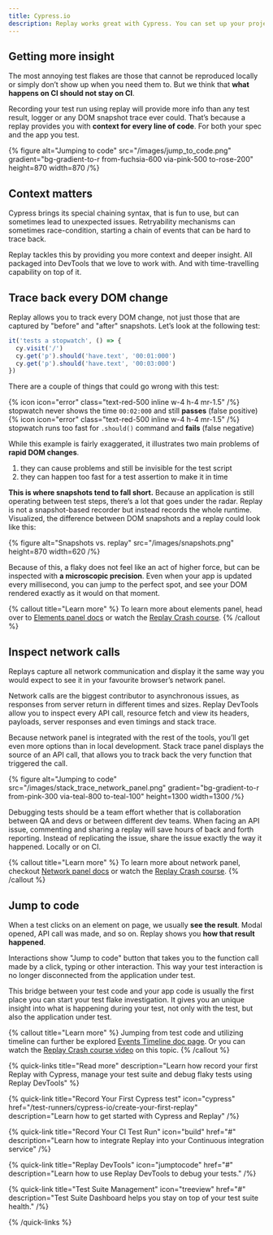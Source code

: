 ```yaml
---
title: Cypress.io
description: Replay works great with Cypress. You can set up your project to use Replay Browser in matter of minutes and then customize it to your needs. With Replay Browser integration, you’ll be able to see all your Cypress steps as well as code of your application.
---
```

## Getting more insight
The most annoying test flakes are those that cannot be reproduced locally or simply don’t show up when you need them to. But we think that **what happens on CI should not stay on CI**. 

Recording your test run using replay will provide more info than any test result, logger or any DOM snapshot trace ever could. That’s because a replay provides you with **context for every line of code**. For both your spec and the app you test.

{% figure
    alt="Jumping to code"
    src="/images/jump_to_code.png"
    gradient="bg-gradient-to-r from-fuchsia-600 via-pink-500 to-rose-200"
    height=870
    width=870
/%}

## Context matters
Cypress brings its special chaining syntax, that is fun to use, but can sometimes lead to unexpected issues. Retryability mechanisms can sometimes race-condition, starting a chain of events that can be hard to trace back.

Replay tackles this by providing you more context and deeper insight. All packaged into DevTools that we love to work with. And with time-travelling capability on top of it.

## Trace back every DOM change
Replay allows you to track every DOM change, not just those that are captured by "before" and "after" snapshots. Let’s look at the following test:

```ts {% fileName="spec.cy.ts" lineNumbers=true %}
it('tests a stopwatch', () => {
  cy.visit('/')
  cy.get('p').should('have.text', '00:01:000')
  cy.get('p').should('have.text', '00:03:000')
})
```
There are a couple of things that could go wrong with this test:

{% icon icon="error" class="text-red-500 inline w-4 h-4 mr-1.5" /%} stopwatch never shows the time `00:02:000` and still **passes** (false positive) \
{% icon icon="error" class="text-red-500 inline w-4 h-4 mr-1.5" /%} stopwatch runs too fast for `.should()` command and **fails** (false negative)

While this example is fairly exaggerated, it illustrates two main problems of **rapid DOM changes**. 
1. they can cause problems and still be invisible for the test script
2. they can happen too fast for a test assertion to make it in time

**This is where snapshots tend to fall short.** Because an application is still operating between test steps, there’s a lot that goes under the radar. Replay is not a snapshot-based recorder but instead records the whole runtime. Visualized, the difference between DOM snapshots and a replay could look like this:

{% figure
    alt="Snapshots vs. replay"
    src="/images/snapshots.png"
    height=870
    width=620
/%}

Because of this, a flaky does not feel like an act of higher force, but can be inspected with **a microscopic precision**. Even when your app is updated every millisecond, you can jump to the perfect spot, and see your DOM rendered exactly as it would on that moment.

{% callout title="Learn more" %}
To learn more about elements panel, head over to [Elements panel docs](/devtools/elements-panel) or watch the [Replay Crash course](https://www.youtube.com/watch?v=kgJVauI7Obs).
{% /callout %}

<!-- todo: add video here -->

## Inspect network calls
Replays capture all network communication and display it the same way you would expect to see it in your favourite browser’s network panel.

Network calls are the biggest contributor to asynchronous issues, as responses from server return in different times and sizes. Replay DevTools allow you to inspect every API call, resource fetch and view its headers, payloads, server responses and even timings and stack trace.

<!-- todo: add a video here -->

Because network panel is integrated with the rest of the tools, you’ll get even more options than in local development. Stack trace panel displays the source of an API call, that allows you to track back the very function that triggered the call.

{% figure
    alt="Jumping to code"
    src="/images/stack_trace_network_panel.png"
    gradient="bg-gradient-to-r from-pink-300 via-teal-800 to-teal-100"
    height=1300
    width=1300
/%}

Debugging tests should be a team effort whether that is collaboration between QA and devs or between different dev teams. When facing an API issue, commenting and sharing a replay will save hours of back and forth reporting. Instead of replicating the issue, share the issue exactly the way it happened. Locally or on CI.

{% callout title="Learn more" %}
To learn more about network panel, checkout [Network panel docs](/devtools/elements-panel) or watch the [Replay Crash course](https://www.youtube.com/watch?v=rGKAOG6gZZU).
{% /callout %}

## Jump to code
When a test clicks on an element on page, we usually **see the result**. Modal opened, API call was made, and so on. Replay shows you **how that result happened**. 

Interactions show "Jump to code" button that takes you to the function call made by a click, typing or other interaction. This way your test interaction is no longer disconnected from the application under test.

<!-- todo: add video -->

This bridge between your test code and your app code is usually the first place you can start your test flake investigation. It gives you an unique insight into what is happening during your test, not only with the test, but also the application under test.

{% callout title="Learn more" %}
Jumping from test code and utilizing timeline can further be explored [Events Timeline doc page](/devtools/events-timeline). Or you can watch the [Replay Crash course video](https://www.youtube.com/watch?v=ksxf6qE9Ymc) on this topic.
{% /callout %}

{% quick-links title="Read more" description="Learn how record your first Replay with Cypress, manage your test suite and debug flaky tests using Replay DevTools" %}

{% quick-link 
  title="Record Your First Cypress test" 
  icon="cypress" 
  href="/test-runners/cypress-io/create-your-first-replay" 
  description="Learn how to get started with Cypress and Replay" 
/%}

{% quick-link 
  title="Record Your CI Test Run" 
  icon="build" 
  href="#" 
  description="Learn how to integrate Replay into your Continuous integration service" 
/%}


{% quick-link 
  title="Replay DevTools" 
  icon="jumptocode" 
  href="#" 
  description="Learn how to use Replay DevTools to debug your tests." 
/%}


{% quick-link 
  title="Test Suite Management" 
  icon="treeview" 
  href="#" 
  description="Test Suite Dashboard helps you stay on top of your test suite health." 
/%}

{% /quick-links %}
